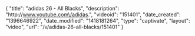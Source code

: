 {
    "title": "adidas 26 - All Blacks",
    "description": "http:\/\/www.youtube.com\/adidas.",
    "videoid": "151401",
    "date_created": "1396646922",
    "date_modified": "1418181264",
    "type": "captivate",
    "layout": "video",
    "url": "\/v\/adidas-26-all-blacks\/151401"
}